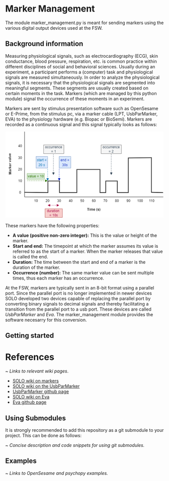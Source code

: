 # Marker Management # 
The module marker_management.py is meant for sending markers using the various digital output devices used at the FSW.

## Background information ##
Measuring physiological signals, such as electrocardiography (ECG), skin conductance, blood pressure, respiration, etc. is common practice within different disciplines of social and behavioral sciences. 
Usually during an experiment, a participant performs a (computer) task and physiological signals are measured simultaneously.
In order to analyze the physiological signals, it is necessary that the physiological signals are segmented into meaningful segments. These segments are usually created based on certain moments in the task.
Markers (which are managed by this python module) signal the occurrence of these moments in an experiment.

Markers are sent by stimulus presentation software such as OpenSesame or E-Prime, from the stimulus pc, via a marker cable (LPT, UsbParMarker, EVA) to the physiology hardware (e.g. Biopac or BioSemi). Markers are recorded as a continuous signal and this signal typically looks as follows:

![Example of a marker signal over time](/images/marker-signal-example.png)

These markers have the following properties:
- **A value (positive non-zero integer):** This is the value or height of the marker.
- **Start and end:** The timepoint at which the marker assumes its value is referred to as the start of a marker. When the marker releases that value is called the end.
- **Duration:** The time between the start and end of a marker is the duration of the marker.
- **Occurrence (number):** The same marker value can be sent multiple times, thus each marker has an occurrence.

At the FSW, markers are typically sent in an 8-bit format using a parallel port. Since the parallel port is no longer implemented in newer devices SOLO developed two devices capable of replacing the parallel port by converting binary signals to decimal signals and thereby facilitating a transition from the parallel port to a usb port. These devices are called _UsbParMarker_ and _Eva_. The marker_management module provides the software necesarry for this conversion.

## Getting started ##


# References #
~ *Links to relevant wiki pages*.

- [SOLO wiki on markers](https://researchwiki.solo.universiteitleiden.nl/xwiki/wiki/researchwiki.solo.universiteitleiden.nl/view/Hardware/Markers%20and%20Events/)
- [SOLO wiki on the UsbParMarker](https://researchwiki.solo.universiteitleiden.nl/xwiki/wiki/researchwiki.solo.universiteitleiden.nl/view/Hardware/Markers%20and%20Events/UsbParMarker/)
- [UsbParMarker github page](https://github.com/solo-fsw/UsbParMarker)
- [SOLO wiki on Eva](https://researchwiki.solo.universiteitleiden.nl/xwiki/wiki/researchwiki.solo.universiteitleiden.nl/view/Hardware/Markers%20and%20Events/EVA/)
- [Eva github page](https://github.com/solo-fsw/Eva)

## Using Submodules ##
It is strongly recommended to add this repository as a git submodule to your project. This can be done as follows:

~ *Concise description and code snippets for using git submodules.*

## Examples ##
~ *Links to OpenSesame and psychopy examples.*